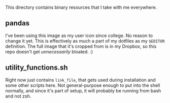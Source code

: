 This directory contains binary resources that I take with me everywhere.

## pandas
I've been using this image as my user icon since college. No reason to change
it yet. This is effectively as much a part of my dotfiles as my `$EDITOR`
definition. The full image that it's cropped from is in my Dropbox, so this repo
doesn't get *unnecessarily* bloated. :)

## utility_functions.sh
Right now just contains `link_file`, that gets used during installation and 
some other scripts here. Not general-purpose enough to put into the shell 
normally, and since it's part of setup, it will probably be running from bash 
and not zsh. 
